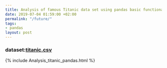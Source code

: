 ```yaml
---
title: Analysis of famous Titanic data set using pandas basic functionalities
date: 2019-07-04 01:59:00 +02:00
permalink: "/future/"
tags:
- pandas
layout: post
---
```


### dataset:[titanic.csv](/uploads/titanic.csv)



{% include Analysis_titanic_pandas.html %}